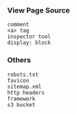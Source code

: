 ### View Page Source
```
comment
<a> tag
inspector tool
display: block
```

### Others
```
robots.txt
favicon
sitemap.xml
http headers
framework
s3 bucket
```
